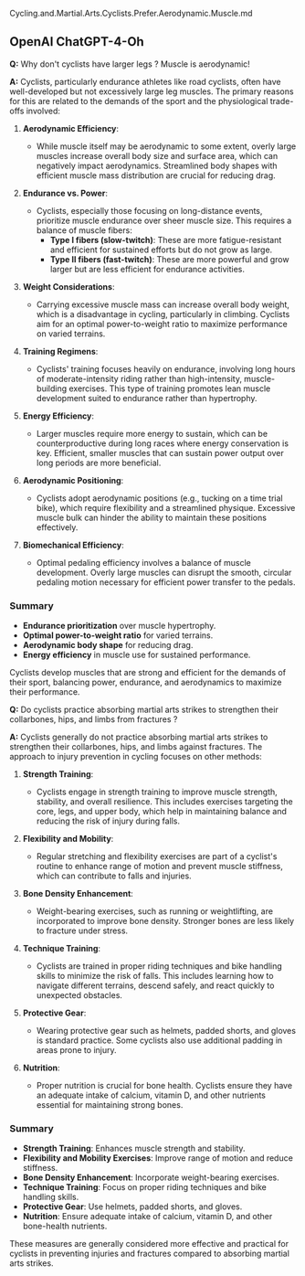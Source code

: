  Cycling.and.Martial.Arts.Cyclists.Prefer.Aerodynamic.Muscle.md

## OpenAI ChatGPT-4-Oh

**Q:** Why don't cyclists have larger legs ? Muscle is aerodynamic!

**A:** Cyclists, particularly endurance athletes like road cyclists, often have well-developed but not excessively large leg muscles. The primary reasons for this are related to the demands of the sport and the physiological trade-offs involved:

1. **Aerodynamic Efficiency**:
   - While muscle itself may be aerodynamic to some extent, overly large muscles increase overall body size and surface area, which can negatively impact aerodynamics. Streamlined body shapes with efficient muscle mass distribution are crucial for reducing drag.

2. **Endurance vs. Power**:
   - Cyclists, especially those focusing on long-distance events, prioritize muscle endurance over sheer muscle size. This requires a balance of muscle fibers:
     - **Type I fibers (slow-twitch)**: These are more fatigue-resistant and efficient for sustained efforts but do not grow as large.
     - **Type II fibers (fast-twitch)**: These are more powerful and grow larger but are less efficient for endurance activities.

3. **Weight Considerations**:
   - Carrying excessive muscle mass can increase overall body weight, which is a disadvantage in cycling, particularly in climbing. Cyclists aim for an optimal power-to-weight ratio to maximize performance on varied terrains.

4. **Training Regimens**:
   - Cyclists' training focuses heavily on endurance, involving long hours of moderate-intensity riding rather than high-intensity, muscle-building exercises. This type of training promotes lean muscle development suited to endurance rather than hypertrophy.

5. **Energy Efficiency**:
   - Larger muscles require more energy to sustain, which can be counterproductive during long races where energy conservation is key. Efficient, smaller muscles that can sustain power output over long periods are more beneficial.

6. **Aerodynamic Positioning**:
   - Cyclists adopt aerodynamic positions (e.g., tucking on a time trial bike), which require flexibility and a streamlined physique. Excessive muscle bulk can hinder the ability to maintain these positions effectively.

7. **Biomechanical Efficiency**:
   - Optimal pedaling efficiency involves a balance of muscle development. Overly large muscles can disrupt the smooth, circular pedaling motion necessary for efficient power transfer to the pedals.

### Summary

- **Endurance prioritization** over muscle hypertrophy.
- **Optimal power-to-weight ratio** for varied terrains.
- **Aerodynamic body shape** for reducing drag.
- **Energy efficiency** in muscle use for sustained performance.

Cyclists develop muscles that are strong and efficient for the demands of their sport, balancing power, endurance, and aerodynamics to maximize their performance.

**Q:** Do cyclists practice absorbing martial arts strikes to strengthen their collarbones, hips, and limbs from fractures ?

**A:** Cyclists generally do not practice absorbing martial arts strikes to strengthen their collarbones, hips, and limbs against fractures. The approach to injury prevention in cycling focuses on other methods:

1. **Strength Training**:
   - Cyclists engage in strength training to improve muscle strength, stability, and overall resilience. This includes exercises targeting the core, legs, and upper body, which help in maintaining balance and reducing the risk of injury during falls.

2. **Flexibility and Mobility**:
   - Regular stretching and flexibility exercises are part of a cyclist's routine to enhance range of motion and prevent muscle stiffness, which can contribute to falls and injuries.

3. **Bone Density Enhancement**:
   - Weight-bearing exercises, such as running or weightlifting, are incorporated to improve bone density. Stronger bones are less likely to fracture under stress.

4. **Technique Training**:
   - Cyclists are trained in proper riding techniques and bike handling skills to minimize the risk of falls. This includes learning how to navigate different terrains, descend safely, and react quickly to unexpected obstacles.

5. **Protective Gear**:
   - Wearing protective gear such as helmets, padded shorts, and gloves is standard practice. Some cyclists also use additional padding in areas prone to injury.

6. **Nutrition**:
   - Proper nutrition is crucial for bone health. Cyclists ensure they have an adequate intake of calcium, vitamin D, and other nutrients essential for maintaining strong bones.

### Summary

- **Strength Training**: Enhances muscle strength and stability.
- **Flexibility and Mobility Exercises**: Improve range of motion and reduce stiffness.
- **Bone Density Enhancement**: Incorporate weight-bearing exercises.
- **Technique Training**: Focus on proper riding techniques and bike handling skills.
- **Protective Gear**: Use helmets, padded shorts, and gloves.
- **Nutrition**: Ensure adequate intake of calcium, vitamin D, and other bone-health nutrients.

These measures are generally considered more effective and practical for cyclists in preventing injuries and fractures compared to absorbing martial arts strikes.
